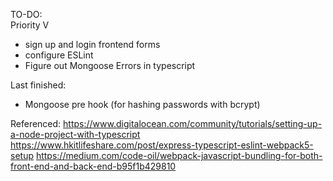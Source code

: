 TO-DO:  
Priority V

- sign up and login frontend forms
- configure ESLint
- Figure out Mongoose Errors in typescript

Last finished:

- Mongoose pre hook (for hashing passwords with bcrypt)

Referenced: https://www.digitalocean.com/community/tutorials/setting-up-a-node-project-with-typescript
https://www.hkitlifeshare.com/post/express-typescript-eslint-webpack5-setup
https://medium.com/code-oil/webpack-javascript-bundling-for-both-front-end-and-back-end-b95f1b429810
